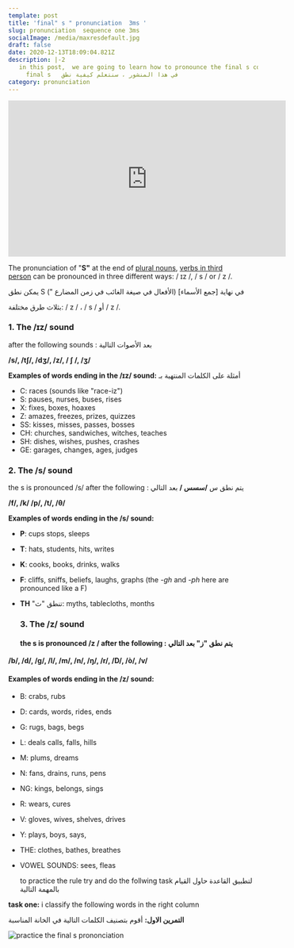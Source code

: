```yaml
---
template: post
title: 'final" s " pronunciation  3ms '
slug: pronunciation  sequence one 3ms
socialImage: /media/maxresdefault.jpg
draft: false
date: 2020-12-13T18:09:04.821Z
description: |-2
   in this post,  we are going to learn how to pronounce the final s correctly 
     final s   في هذا المنشور ، سنتعلم كيفية نطق
category: pronunciation
---
```

<iframe width="560" height="315" src="https://www.youtube.com/embed/tiW4qaNaM1I" frameborder="0" allow="accelerometer; autoplay; clipboard-write; encrypted-media; gyroscope; picture-in-picture" allowfullscreen></iframe>

The pronunciation of   "**S"**    at the end of [plural nouns](https://www.grammar.cl/Notes/Plural_Nouns.htm "Plural Nouns in English"), [verbs in third person](https://www.grammar.cl/Present/Verbs_Third_Person.htm "Verbs in third person in the Present Tense") can be pronounced in three different ways: / ɪz /, / s / or / z /.

يمكن نطق S في نهاية \[جمع الأسماء] (الأفعال في صيغة الغائب في زمن المضارع ")

 بثلاث طرق مختلفة: / z / ، / s / أو / z /.  

### 1. The /ɪz/ sound

after the following sounds : بعد الأصوات التالية

**/s/, /t∫/, /dʒ/, /z/, / ∫ /, /ʒ/**

**Examples of words ending in the /ɪz/ sound:** أمثلة على الكلمات المنتهية بـ 

* C: races (sounds like "race-iz")
* S: pauses, nurses, buses, rises
* X: fixes, boxes, hoaxes
* Z: amazes, freezes, prizes, quizzes
* SS: kisses, misses, passes, bosses
* CH: churches, sandwiches, witches, teaches
* SH: dishes, wishes, pushes, crashes
* GE: garages, changes, ages, judges

### 2. The /s/ sound

the s is pronounced /s/ after the following : يتم نطق  س **/سسس /** بعد التالي

**/f/, /k/ /p/, /t/, /θ/**

**Examples of words ending in the /s/ sound:**

* **P**: cups stops, sleeps
* **T**: hats, students, hits, writes
* **K**: cooks, books, drinks, walks
* **F**: cliffs, sniffs, beliefs, laughs, graphs (the *\-gh* and *\-ph* here are pronounced like a F) 
* **TH** "تنطق "ث: myths, tablecloths, months   

  ### 3. The /z/ sound

  ####  **the s is pronounced /z / after the following  :**   يتم نطق "ز" بعد التالي

**/b/, /d/, /g/, /l/, /m/, /n/, /ŋ/, /r/, /D/, /ò/, /v/**

#### **Examples of words ending in the /z/ sound:**

* B: crabs, rubs
* D: cards, words, rides, ends
* G: rugs, bags, begs
* L: deals calls, falls, hills
* M: plums, dreams
* N: fans, drains, runs, pens
* NG: kings, belongs, sings
* R: wears, cures
* V: gloves, wives, shelves, drives
* Y: plays, boys, says,
* THE: clothes, bathes, breathes
* VOWEL SOUNDS: sees, fleas

  to practice the rule try and do the follwing task  لتطبيق القاعدة حاول القيام بالمهمة التالية

**task one:** i classify the following words in the right column 

**التمرين الاول:** أقوم بتصنيف الكلمات التالية في الخانة المناسبة 

![practice the final s prononciation ](/media/pronunciation-of-final-s-flashcards-games-pronunciation-exercises-phonics_9114_3.jpg)